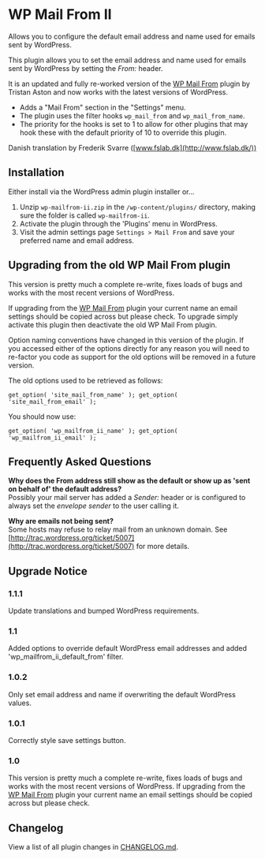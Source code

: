 WP Mail From II
===============

Allows you to configure the default email address and name used for emails sent by WordPress.

This plugin allows you to set the email address and name used for emails sent by WordPress by setting the *From:* header.

It is an updated and fully re-worked version of the [WP Mail From](http://wordpress.org/extend/plugins/wp-mailfrom/) plugin by Tristan Aston and now works with the latest versions of WordPress.

* Adds a "Mail From" section in the "Settings" menu.
* The plugin uses the filter hooks `wp_mail_from` and `wp_mail_from_name`.
* The priority for the hooks is set to 1 to allow for other plugins that may hook these with the default priority of 10 to override this plugin.

Danish translation by Frederik Svarre ([www.fslab.dk](http://www.fslab.dk/))

Installation
------------

Either install via the WordPress admin plugin installer or...

1. Unzip `wp-mailfrom-ii.zip` in the `/wp-content/plugins/` directory, making sure the folder is called `wp-mailfrom-ii`.
1. Activate the plugin through the 'Plugins' menu in WordPress.
1. Visit the admin settings page `Settings > Mail From` and save your preferred name and email address.

Upgrading from the old WP Mail From plugin
------------------------------------------

This version is pretty much a complete re-write, fixes loads of bugs and works with the most recent versions of WordPress.

If upgrading from the [WP Mail From](http://wordpress.org/extend/plugins/wp-mailfrom/) plugin your current name an email settings should be copied across but please check.
To upgrade simply activate this plugin then deactivate the old WP Mail From plugin.

Option naming conventions have changed in this version of the plugin.
If you accessed either of the options directly for any reason you will need to re-factor you code as support for the old options will be removed in a future version.

The old options used to be retrieved as follows:

`get_option( 'site_mail_from_name' );
get_option( 'site_mail_from_email' );`

You should now use:

`get_option( 'wp_mailfrom_ii_name' );
get_option( 'wp_mailfrom_ii_email' );`

Frequently Asked Questions
--------------------------

__Why does the From address still show as the default or show up as 'sent on behalf of' the default address?__  
Possibly your mail server has added a *Sender:* header or is configured to always set the *envelope sender* to the user calling it.

__Why are emails not being sent?__  
Some hosts may refuse to relay mail from an unknown domain. See [http://trac.wordpress.org/ticket/5007](http://trac.wordpress.org/ticket/5007) for more details.

Upgrade Notice
--------------

### 1.1.1
Update translations and bumped WordPress requirements.

### 1.1
Added options to override default WordPress email addresses and added 'wp_mailfrom_ii_default_from' filter.

### 1.0.2
Only set email address and name if overwriting the default WordPress values.

### 1.0.1
Correctly style save settings button.

### 1.0
This version is pretty much a complete re-write, fixes loads of bugs and works with the most recent versions of WordPress.
If upgrading from the [WP Mail From](http://wordpress.org/extend/plugins/wp-mailfrom/) plugin your current name an email settings should be copied across but please check.

Changelog
---------

View a list of all plugin changes in [CHANGELOG.md](https://github.com/benhuson/wp-mailfrom/blob/master/CHANGELOG.md).
